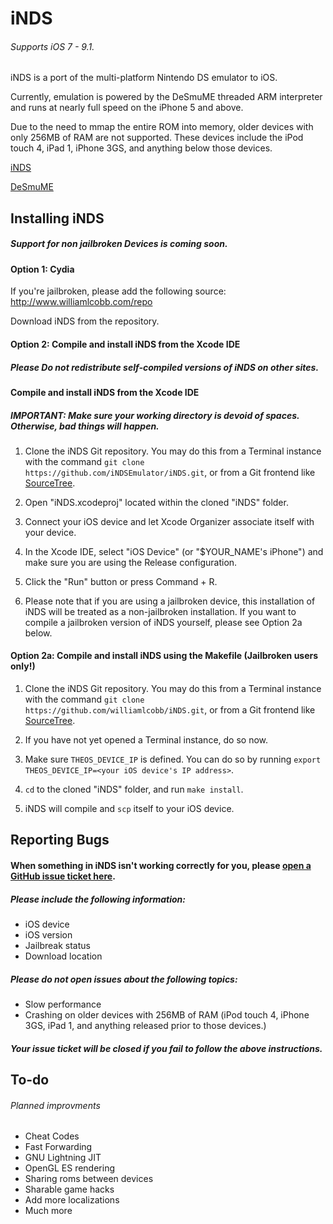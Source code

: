 iNDS
=======
###### Supports iOS 7 - 9.1.

iNDS is a port of the multi-platform Nintendo DS emulator to iOS.

Currently, emulation is powered by the DeSmuME threaded ARM interpreter and runs at nearly full speed on the iPhone 5 and above.

Due to the need to mmap the entire ROM into memory, older devices with only 256MB of RAM are not supported. These devices include the iPod touch 4, iPad 1, iPhone 3GS, and anything below those devices.

[iNDS](http://www.williamlcobb.com/iNDS.html)

[DeSmuME](http://desmume.org/) 

Installing iNDS
------------------------
##### Support for non jailbroken Devices is coming soon.
#### Option 1: Cydia

If you're jailbroken, please add the following source: http://www.williamlcobb.com/repo

Download iNDS from the repository.

#### Option 2: Compile and install iNDS from the Xcode IDE
##### Please Do not redistribute self-compiled versions of iNDS on other sites. 
#### Compile and install iNDS from the Xcode IDE
##### IMPORTANT: Make sure your working directory is devoid of spaces. Otherwise, bad things will happen.

1. Clone the iNDS Git repository. You may do this from a Terminal instance with the command `git clone https://github.com/iNDSEmulator/iNDS.git`, or from a Git frontend like [SourceTree](http://sourcetreeapp.com/).

3. Open "iNDS.xcodeproj" located within the cloned "iNDS" folder.

4. Connect your iOS device and let Xcode Organizer associate itself with your device.

5. In the Xcode IDE, select "iOS Device" (or "$YOUR_NAME's iPhone") and make sure you are using the Release configuration.

6. Click the "Run" button or press Command + R.

7. Please note that if you are using a jailbroken device, this installation of iNDS will be treated as a non-jailbroken installation. If you want to compile a jailbroken version of iNDS yourself, please see Option 2a below.

#### Option 2a: Compile and install iNDS using the Makefile (Jailbroken users only!)

1. Clone the iNDS Git repository. You may do this from a Terminal instance with the command `git clone https://github.com/williamlcobb/iNDS.git`, or from a Git frontend like [SourceTree](http://sourcetreeapp.com/).

2. If you have not yet opened a Terminal instance, do so now.

3. Make sure `THEOS_DEVICE_IP` is defined. You can do so by running `export THEOS_DEVICE_IP=<your iOS device's IP address>`.

4. `cd` to the cloned "iNDS" folder, and run `make install`.

5. iNDS will compile and `scp` itself to your iOS device.

Reporting Bugs
------------------------
#### When something in iNDS isn't working correctly for you, please [open a GitHub issue ticket here](https://github.com/williamlcobb/iNDS/issues/new).
##### Please include the following information:
* iOS device
* iOS version
* Jailbreak status
* Download location

##### Please do not open issues about the following topics:
* Slow performance
* Crashing on older devices with 256MB of RAM (iPod touch 4, iPhone 3GS, iPad 1, and anything released prior to those devices.)

##### Your issue ticket will be closed if you fail to follow the above instructions.

To-do
------------------------
###### Planned improvments
* Cheat Codes
* Fast Forwarding
* GNU Lightning JIT
* OpenGL ES rendering
* Sharing roms between devices
* Sharable game hacks
* Add more localizations
* Much more
